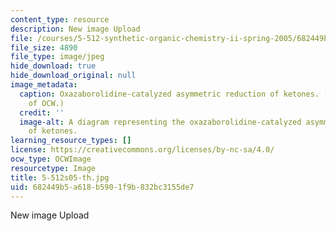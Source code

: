```yaml
---
content_type: resource
description: New image Upload
file: /courses/5-512-synthetic-organic-chemistry-ii-spring-2005/682449b5a618b5901f9b832bc3155de7_5-512s05-th.jpg
file_size: 4890
file_type: image/jpeg
hide_download: true
hide_download_original: null
image_metadata:
  caption: Oxazaborolidine-catalyzed asymmetric reduction of ketones. (Figure courtesy
    of OCW.)
  credit: ''
  image-alt: A diagram representing the oxazaborolidine-catalyzed asymmetric reduction
    of ketones.
learning_resource_types: []
license: https://creativecommons.org/licenses/by-nc-sa/4.0/
ocw_type: OCWImage
resourcetype: Image
title: 5-512s05-th.jpg
uid: 682449b5-a618-b590-1f9b-832bc3155de7
---
```

New image Upload